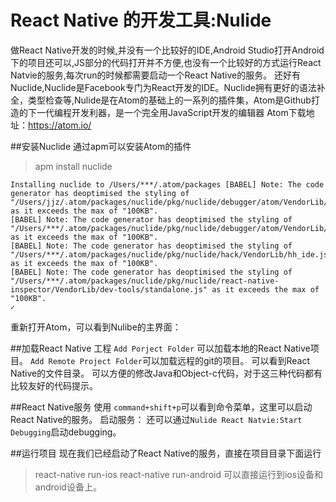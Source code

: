 # React Native 的开发工具:Nulide
做React Native开发的时候,并没有一个比较好的IDE,Android Studio打开Android下的项目还可以,JS部分的代码打开并不方便,也没有一个比较好的方式运行React Natvie的服务,每次run的时候都需要启动一个React Native的服务。
还好有Nuclide,Nuclide是Facebook专门为React开发的IDE。Nuclide拥有更好的语法补全，类型检查等,Nulide是在Atom的基础上的一系列的插件集，Atom是Github打造的下一代编程开发利器，是一个完全用JavaScript开发的编辑器
Atom下载地址：https://atom.io/

##安装Nuclide
通过apm可以安装Atom的插件

>apm install nuclide
```
Installing nuclide to /Users/***/.atom/packages [BABEL] Note: The code generator has deoptimised the styling of "/Users/jjz/.atom/packages/nuclide/pkg/nuclide/debugger/atom/VendorLib/devtools/front_end/cm/codemirror.js" as it exceeds the max of "100KB".
[BABEL] Note: The code generator has deoptimised the styling of "/Users/***/.atom/packages/nuclide/pkg/nuclide/debugger/atom/VendorLib/devtools/front_end/elements/StylesSidebarPane.js" as it exceeds the max of "100KB".
[BABEL] Note: The code generator has deoptimised the styling of "/Users/***/.atom/packages/nuclide/pkg/nuclide/hack/VendorLib/hh_ide.js" as it exceeds the max of "100KB".
[BABEL] Note: The code generator has deoptimised the styling of "/Users/***/.atom/packages/nuclide/pkg/nuclide/react-native-inspector/VendorLib/dev-tools/standalone.js" as it exceeds the max of "100KB".
✓
```

重新打开Atom，可以看到Nulibe的主界面：

##加载React Native 工程
`Add Porject Folder` 可以加载本地的React Native项目。
`Add Remote Project Folder`可以加载远程的git的项目。
可以看到React Native的文件目录。
可以方便的修改Java和Object-c代码，对于这三种代码都有比较友好的代码提示。


##React Native服务
使用 `command+shift+p`可以看到命令菜单，这里可以启动React Native的服务。
启动服务：
还可以通过`Nulide React Natvie:Start Debugging`启动debugging。

##运行项目
现在我们已经启动了React Native的服务，直接在项目目录下面运行
>react-native run-ios
>react-native run-android
可以直接运行到ios设备和android设备上。




